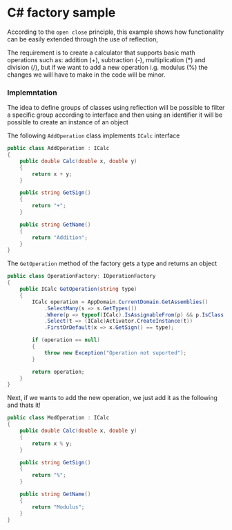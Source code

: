 # C# factory sample

According to the `open close` principle, this example shows how functionality can be easily extended through the use of reflection,

The requirement is to create a calculator that supports basic math operations such as: addition (+), subtraction (-), multiplication (*) and division (/), but if we want to add a new operation i.g. modulus (%) the changes we will have to make in the code will be minor.

### Implemntation
The idea to define groups of classes using reflection will be possible to filter a specific group according to interface and then using an identifier it will be possible to create an instance of an object

The following `AddOperation` class implements `ICalc` interface

```C#
public class AddOperation : ICalc
{
    public double Calc(double x, double y)
    {
        return x + y;
    }

    public string GetSign()
    {
        return "+";
    }

    public string GetName()
    {
        return "Addition";
    }
}
```

The `GetOperation` method of the factory gets a type and returns an object

```C#
public class OperationFactory: IOperationFactory
{
    public ICalc GetOperation(string type)
    {
        ICalc operation = AppDomain.CurrentDomain.GetAssemblies()
            .SelectMany(s => s.GetTypes())
            .Where(p => typeof(ICalc).IsAssignableFrom(p) && p.IsClass && !p.IsInterface && !p.IsAbstract)
            .Select(t => (ICalc)Activator.CreateInstance(t))
            .FirstOrDefault(x => x.GetSign() == type);

        if (operation == null)
        {
            throw new Exception("Operation not suported");
        }

        return operation;
    }
}
```

Next, if we wants to add the new operation, we just add it as the following and thats it!

```C#
public class ModOperation : ICalc
{
    public double Calc(double x, double y)
    {
        return x % y;
    }

    public string GetSign()
    {
        return "%";
    }

    public string GetName()
    {
        return "Modulus";
    }
}
```
